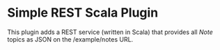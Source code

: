 # Simple REST Scala Plugin

This plugin adds a REST service (written in Scala)
that provides all *Note* topics as JSON on the /example/notes URL.
